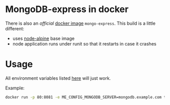 # MongoDB-express in docker

There is also an *official* [docker image](https://github.com/mongo-express/mongo-express#usage-docker) `mongo-express`.
This build is a little different:

 * uses [node-alpine](https://github.com/inadarei/node-alpine) base image
 * node application runs under runit so that it restarts in case it crashes

# Usage

All environment variables listed [here](https://github.com/mongo-express/mongo-express#usage-docker) will just work.

Example:
```bash
docker run -p 80:8081 -e ME_CONFIG_MONGODB_SERVER=mongodb.example.com tomzo/mongodb-express
```
